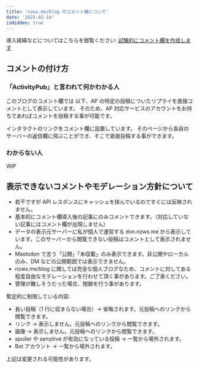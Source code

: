 ```yaml
---
title: 'nzws.me/blog のコメント欄について'
date: '2021-02-14'
isHidden: true
---
```


導入経緯などについてはこちらを御覧ください: [試験的にコメント欄を作成します](/blog/202102-added-comment)

## コメントの付け方

### 「ActivityPub」と言われて何かわかる人

このブログのコメント欄では 以下、AP の特定の投稿についたリプライを直接コメントとして表示しています。
そのため、AP 対応サービスのアカウントをお持ちであればコメントを投稿する事が可能です。

インタラクトのリンクをコメント欄に設置しています。
そのページから各自のサーバーの返信欄に飛ぶことができ、そこで直接投稿する事ができます。

### わからない人

WIP

## 表示できないコメントやモデレーション方針について

- 若干ですが API レスポンスにキャッシュを挟んでいるのですぐには反映されません。
- 基本的にコメント欄導入後の記事にのみコメントできます。（対応していない記事にはコメント欄が出現しません）
- データの表示元サーバーに私が個人で運営する don.nzws.me から表示しています。このサーバーから閲覧できない投稿はコメントとして表示されません。
- Mastodon で言う「公開」「未収載」のみ表示できます。非公開やローカルのみ、DM などの公開範囲では表示できません。
- nzws.me/blog に関しては完全な個人ブログなため、コメントに対してある程度自由なモデレーションを行わせて頂く事があります。ご了承ください。
- 管理が難しそうだった場合、閉鎖を行う事があります。

暫定的に制限している内容:

- 長い投稿（1 行に収まらない場合）→ 省略されます。元投稿へのリンクから閲覧できます。
- リンク → 表示しません。元投稿へのリンクから閲覧できます。
- 画像 → 表示しません。元投稿へのリンクから閲覧できます。
- spoiler や sensitive が有効になっている投稿 → 一覧から場外されます。
- Bot アカウント → 一覧から場外されます。

上記は変更される可能性があります。
